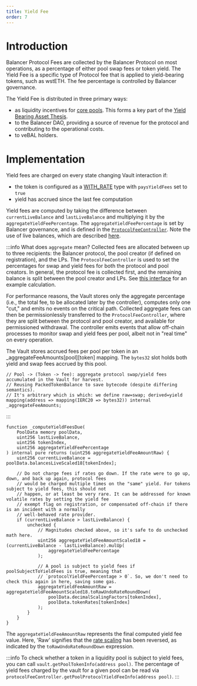 ```yaml
---
title: Yield Fee
order: 7
---
```

# Introduction

Balancer Protocol Fees are collected by the Balancer Protocol on most operations, as a percentage of either pool swap fees or token yield. The Yield Fee is a specific type of Protocol fee that is applied to yield-bearing tokens, such as wstETH. The fee percentage is controlled by Balancer governance.

The Yield Fee is distributed in three primary ways:
- as liquidity incentives for [core pools](https://forum.balancer.fi/t/bip-19-incentivize-core-pools-l2-usage/3329). This forms a key part of the [Yield Bearing Asset Thesis](https://medium.com/balancer-protocol/balancer-the-yield-bearing-asset-thesis-f44489ba2deb).
- to the Balancer DAO, providing a source of revenue for the protocol and contributing to the operational costs.
- to veBAL holders.

# Implementation

Yield fees are charged on every state changing Vault interaction if:
- the token is configured as a [WITH_RATE](token-types.md#tokens-with-external-rates-with_rate) type with `paysYieldFees` set to `true`
- yield has accrued since the last fee computation

Yield fees are computed by taking the difference between `currentLiveBalance` and `lastLiveBalance` and multiplying it by the `aggregateYieldFeePercentage`. The `aggregateYieldFeePercentage` is set by Balancer governance, and is defined in the [`ProtocolFeeController`](https://github.com/balancer/balancer-v3-monorepo/blob/10079235a0fec9cf52c53cf6f231b615fa297ab2/pkg/vault/contracts/ProtocolFeeController.sol#L61). Note the use of live balances, which are described [here](./token-scaling.md#live-balances).

:::info What does `aggregate` mean?
Collected fees are allocated between up to three recipients: the Balancer protocol, the pool creator (if defined on registration), and the LPs. The `ProtocolFeeController` is used to set the percentages for swap and yield fees for both the protocol and pool creators. In general, the protocol fee is collected first, and the remaining balance is split between the pool creator and LPs. See [this interface](https://github.com/balancer/balancer-v3-monorepo/blob/e81e91cf850e888675d4f28116df5a29318fde98/pkg/interfaces/contracts/vault/IProtocolFeeController.sol#L140) for an example calculation.

For performance reasons, the Vault stores only the aggregate percentage (i.e., the total fee, to be allocated later by the controller), computes only one "cut," and emits no events on the critical path. Collected aggregate fees can then be permissionlessly transferred to the `ProtocolFeeController`, where they are split between the protocol and pool creator, and available for permissioned withdrawal. The controller emits events that allow off-chain processes to monitor swap and yield fees per pool, albeit not in "real time" on every operation.

The Vault stores accrued fees per pool per token in an _aggregateFeeAmounts[pool][token] mapping. The `bytes32` slot holds both yield and swap fees accrued by this pool.
```solidity
// Pool -> (Token -> fee): aggregate protocol swap/yield fees accumulated in the Vault for harvest.
// Reusing PackedTokenBalance to save bytecode (despite differing semantics).
// It's arbitrary which is which: we define raw=swap; derived=yield
mapping(address => mapping(IERC20 => bytes32)) internal _aggregateFeeAmounts;
```
:::

```solidity
function _computeYieldFeesDue(
    PoolData memory poolData,
    uint256 lastLiveBalance,
    uint256 tokenIndex,
    uint256 aggregateYieldFeePercentage
) internal pure returns (uint256 aggregateYieldFeeAmountRaw) {
    uint256 currentLiveBalance = poolData.balancesLiveScaled18[tokenIndex];

    // Do not charge fees if rates go down. If the rate were to go up, down, and back up again, protocol fees
    // would be charged multiple times on the "same" yield. For tokens subject to yield fees, this should not
    // happen, or at least be very rare. It can be addressed for known volatile rates by setting the yield fee
    // exempt flag on registration, or compensated off-chain if there is an incident with a normally
    // well-behaved rate provider.
    if (currentLiveBalance > lastLiveBalance) {
        unchecked {
            // Magnitudes checked above, so it's safe to do unchecked math here.
            uint256 aggregateYieldFeeAmountScaled18 = (currentLiveBalance - lastLiveBalance).mulUp(
                aggregateYieldFeePercentage
            );

            // A pool is subject to yield fees if poolSubjectToYieldFees is true, meaning that
            // `protocolYieldFeePercentage > 0`. So, we don't need to check this again in here, saving some gas.
            aggregateYieldFeeAmountRaw = aggregateYieldFeeAmountScaled18.toRawUndoRateRoundDown(
                poolData.decimalScalingFactors[tokenIndex],
                poolData.tokenRates[tokenIndex]
            );
        }
    }
}
```
The `aggregateYieldFeeAmountRaw` represents the final computed yield fee value. Here, 'Raw' signifies that the [rate scaling](./token-scaling.md#rate-scaling) has been reversed, as indicated by the `toRawUndoRateRoundDown` expression.

:::info
To check whether a token in a liquidity pool is subject to yield fees, you can call `vault.getPoolTokenInfo(address pool)`. The percentage of yield fees charged by the vault for a given pool can be read via `protocolFeeController.getPoolProtocolYieldFeeInfo(address pool)`. 
:::

